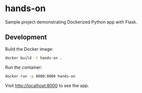 # hands-on

Sample project demonstrating Dockerized Python app with Flask.

## Development

Build the Docker image:

```bash
docker build -t hands-on .
```

Run the container:

```bash
docker run -p 8000:8000 hands-on
```

Visit <http://localhost:8000> to see the app.
